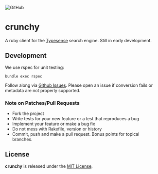 ![GitHub](https://img.shields.io/github/license/front-matter/crunchy?logo=MIT)

# crunchy

A ruby client for the [Typesense](https://typesense.org/) search engine. Still in early development.

## Development

We use rspec for unit testing:

```
bundle exec rspec
```

Follow along via [Github Issues](https://github.com/front-matter/crunchy/issues).
Please open an issue if conversion fails or metadata are not properly supported.

### Note on Patches/Pull Requests

- Fork the project
- Write tests for your new feature or a test that reproduces a bug
- Implement your feature or make a bug fix
- Do not mess with Rakefile, version or history
- Commit, push and make a pull request. Bonus points for topical branches.

## License

**crunchy** is released under the [MIT License](https://github.com/front-matter/crunchy/blob/main/LICENSE).